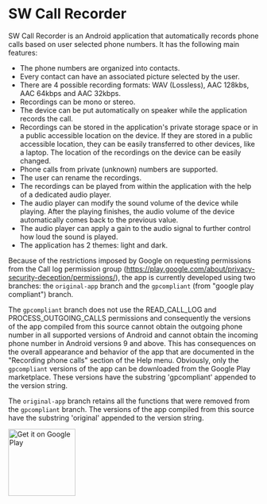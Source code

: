 # SW Call Recorder

SW Call Recorder is an Android application that automatically records phone calls based on user selected phone numbers.
It has the following main features:

- The phone numbers are organized into contacts.
- Every contact can have an associated picture selected by the user.
- There are 4 possible recording formats: WAV (Lossless),  AAC 128kbs, AAC 64kbps and AAC 32kbps.
- Recordings can be mono or stereo.
- The device can be put automatically on speaker while the application records the call.
- Recordings can be stored in the application's private storage space or in a public accessible location on the device. If they are stored in a public accessible location, they can be easily transferred to other devices, like a laptop. The location of the recordings on the device can be easily changed.
- Phone calls from private (unknown) numbers are supported.
- The user can rename the recordings.
- The recordings can be played from within the application with the help of a dedicated audio player.
- The audio player can modify the sound volume of the device while playing. After the playing finishes, the audio volume of the device automatically comes back to the previous value.
- The audio player can apply a gain to the audio signal to further control how loud the sound is played.
- The application has 2 themes: light and dark.

Because of the restrictions imposed by Google on requesting permissions from the Call log permission group (https://play.google.com/about/privacy-security-deception/permissions/), the app is currently developed using two branches: the `original-app` branch and the `gpcompliant` (from "google play compliant") branch.

The `gpcompliant` branch does not use the READ_CALL_LOG and PROCESS_OUTGOING_CALLS permissions and consequently the versions of the app compiled from this source cannot obtain the outgoing phone number in all supported versions of Android and cannot obtain the incoming phone number in Android versions 9 and above. This has consequences on the overall appearance and behavior of the app that are documented in the "Recording phone calls" section of the Help menu. Obviously, only the `gpcompliant` versions of the app can be downloaded from the Google Play marketplace. These versions have the substring 'gpcompliant' appended to the version string.

The `original-app` branch retains all the functions that were removed from the `gpcompliant` branch. The versions of the app compiled from this source have the substring 'original' appended to the version string.

<!--<a href="https://synaptic-call-recorder.en.aptoide.com/"><img width="135px" alt="Android app on Aptoide" src="https://cdn6.aptoide.com/includes/themes/2014/images/aptoide_badge.svg?timestamp=timestamp=20190529"></a>-->

<a href='https://play.google.com/store/apps/details?id=net.synapticweb.callrecorder.gpcompliant.full&pcampaignid=pcampaignidMKT-Other-global-all-co-prtnr-py-PartBadge-Mar2515-1'><img width="135px" alt='Get it on Google Play' src='https://play.google.com/intl/en_us/badges/static/images/badges/en_badge_web_generic.png'/></a>